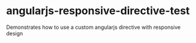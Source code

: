 # angularjs-responsive-directive-test
Demonstrates how to use a custom angularjs directive with responsive design
